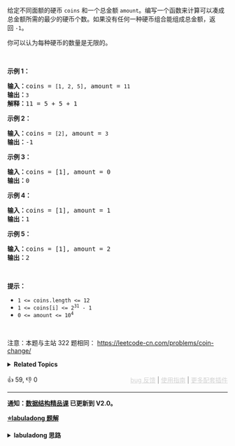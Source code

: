 <p>给定不同面额的硬币 <code>coins</code> 和一个总金额 <code>amount</code>。编写一个函数来计算可以凑成总金额所需的最少的硬币个数。如果没有任何一种硬币组合能组成总金额，返回&nbsp;<code>-1</code>。</p>

<p>你可以认为每种硬币的数量是无限的。</p>

<p>&nbsp;</p>

<p><strong>示例&nbsp;1：</strong></p>

<pre>
<strong>输入：</strong>coins = <span><code>[1, 2, 5]</code></span>, amount = <span><code>11</code></span>
<strong>输出：</strong><span><code>3</code></span> 
<strong>解释：</strong>11 = 5 + 5 + 1</pre>

<p><strong>示例 2：</strong></p>

<pre>
<strong>输入：</strong>coins = <span><code>[2]</code></span>, amount = <span><code>3</code></span>
<strong>输出：</strong>-1</pre>

<p><strong>示例 3：</strong></p>

<pre>
<strong>输入：</strong>coins = [1], amount = 0
<strong>输出：</strong>0
</pre>

<p><strong>示例 4：</strong></p>

<pre>
<strong>输入：</strong>coins = [1], amount = 1
<strong>输出：</strong>1
</pre>

<p><strong>示例 5：</strong></p>

<pre>
<strong>输入：</strong>coins = [1], amount = 2
<strong>输出：</strong>2
</pre>

<p>&nbsp;</p>

<p><strong>提示：</strong></p>

<ul> 
 <li><code>1 &lt;= coins.length &lt;= 12</code></li> 
 <li><code>1 &lt;= coins[i] &lt;= 2<sup>31</sup> - 1</code></li> 
 <li><code>0 &lt;= amount &lt;= 10<sup>4</sup></code></li> 
</ul>

<p>&nbsp;</p>

<p>
 <meta charset="UTF-8" />注意：本题与主站 322&nbsp;题相同：&nbsp;<a href="https://leetcode-cn.com/problems/coin-change/">https://leetcode-cn.com/problems/coin-change/</a></p>

<details><summary><strong>Related Topics</strong></summary>广度优先搜索 | 数组 | 动态规划</details><br>

<div>👍 59, 👎 0<span style='float: right;'><span style='color: gray;'><a href='https://github.com/labuladong/fucking-algorithm/discussions/939' target='_blank' style='color: lightgray;text-decoration: underline;'>bug 反馈</a> | <a href='https://mp.weixin.qq.com/s/NF8mmVyXVfC1ehdMOsO7Cw' target='_blank' style='color: lightgray;text-decoration: underline;'>使用指南</a> | <a href='https://labuladong.github.io/algo/images/others/%E5%85%A8%E5%AE%B6%E6%A1%B6.jpg' target='_blank' style='color: lightgray;text-decoration: underline;'>更多配套插件</a></span></span></div>

<div id="labuladong"><hr>

**通知：[数据结构精品课](https://aep.h5.xeknow.com/s/1XJHEO) 已更新到 V2.0。**



<p><strong><a href="https://labuladong.github.io/article?qno=剑指OfferII103" target="_blank">⭐️labuladong 题解</a></strong></p>
<details><summary><strong>labuladong 思路</strong></summary>

## 基本思路

这道题和 [322. 零钱兑换](/problems/coin-change) 相同。

> 本文有视频版：[动态规划框架套路详解](https://www.bilibili.com/video/BV1XV411Y7oE)

PS：这道题在[《算法小抄》](https://mp.weixin.qq.com/s/tUSovvogbR9StkPWb75fUw) 的第 31 页。

1、**确定 base case**，显然目标金额 `amount` 为 0 时算法返回 0，因为不需要任何硬币就已经凑出目标金额了。

2、**确定「状态」，也就是原问题和子问题中会变化的变量**。由于硬币数量无限，硬币的面额也是题目给定的，只有目标金额会不断地向 base case 靠近，所以唯一的「状态」就是目标金额 `amount`。

3、**确定「选择」，也就是导致「状态」产生变化的行为**。目标金额为什么变化呢，因为你在选择硬币，你每选择一枚硬币，就相当于减少了目标金额。所以说所有硬币的面值，就是你的「选择」。

4、**明确 `dp` 函数/数组的定义**：输入一个目标金额 `n`，返回凑出目标金额 `n` 的最少硬币数量。

按照 `dp` 函数的定义描述「选择」，得到最终答案 `dp(amount)`。

**详细题解：[动态规划解题套路框架](https://labuladong.github.io/article/fname.html?fname=动态规划详解进阶)**

**标签：[一维动态规划](https://mp.weixin.qq.com/mp/appmsgalbum?__biz=MzAxODQxMDM0Mw==&action=getalbum&album_id=2122007027366395905)，[动态规划](https://mp.weixin.qq.com/mp/appmsgalbum?__biz=MzAxODQxMDM0Mw==&action=getalbum&album_id=1318881141113536512)，最短路径算法**

## 解法代码

```java
class Solution {
    int[] memo;

    public int coinChange(int[] coins, int amount) {
        memo = new int[amount + 1];
        // dp 数组全都初始化为特殊值
        Arrays.fill(memo, -666);
        return dp(coins, amount);
    }

    int dp(int[] coins, int amount) {
        if (amount == 0) return 0;
        if (amount < 0) return -1;
        // 查备忘录，防止重复计算
        if (memo[amount] != -666)
            return memo[amount];

        int res = Integer.MAX_VALUE;
        for (int coin : coins) {
            // 计算子问题的结果
            int subProblem = dp(coins, amount - coin);/**<extend up -200>


           ![](https://labuladong.github.io/algo/images/动态规划详解进阶/5.jpg)
*/
            // 子问题无解则跳过
            if (subProblem == -1) continue;
            // 在子问题中选择最优解，然后加一
            res = Math.min(res, subProblem + 1);
        }
        // 把计算结果存入备忘录
        memo[amount] = (res == Integer.MAX_VALUE) ? -1 : res;
        return memo[amount];
    }
}
```

**类似题目**：
  - [509. 斐波那契数 🟢](/problems/fibonacci-number)
  - [剑指 Offer II 103. 最少的硬币数目 🟠](/problems/gaM7Ch)

</details>
</div>



